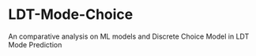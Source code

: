 # LDT-Mode-Choice
An comparative analysis on ML models and Discrete Choice Model in LDT Mode Prediction
